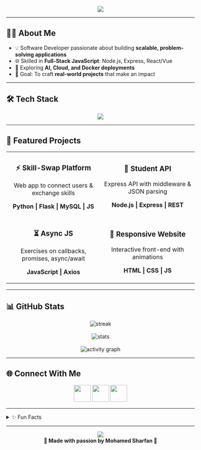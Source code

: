 <!-- Banner -->
<p align="center">
  <img src="https://capsule-render.vercel.app/api?type=waving&color=0:00c6ff,100:0072ff&height=200&section=header&text=Mohamed%20Sharfan&fontSize=50&fontColor=ffffff&animation=twinkling"/>
</p>

---

## 👨‍💻 About Me
- 💡 Software Developer passionate about building **scalable, problem-solving applications**  
- 🌐 Skilled in **Full-Stack JavaScript**: Node.js, Express, React/Vue  
- 🚀 Exploring **AI, Cloud, and Docker deployments**  
- 🎯 Goal: To craft **real-world projects** that make an impact  

---

## 🛠️ Tech Stack
<p align="center">
  <img src="https://skillicons.dev/icons?i=js,nodejs,express,react,html,css,mysql,python,git,docker" />
</p>

---

## 📂 Featured Projects

<table>
<tr>
<td align="center" width="50%">
  <h3>⚡ Skill-Swap Platform</h3>
  <p>Web app to connect users & exchange skills</p>
  <p><b>Python | Flask | MySQL | JS</b></p>
</td>
<td align="center" width="50%">
  <h3>📡 Student API</h3>
  <p>Express API with middleware & JSON parsing</p>
  <p><b>Node.js | Express | REST</b></p>
</td>
</tr>
<tr>
<td align="center" width="50%">
  <h3>⏳ Async JS</h3>
  <p>Exercises on callbacks, promises, async/await</p>
  <p><b>JavaScript | Axios</b></p>
</td>
<td align="center" width="50%">
  <h3>🎨 Responsive Website</h3>
  <p>Interactive front-end with animations</p>
  <p><b>HTML | CSS | JS</b></p>
</td>
</tr>
</table>

---

## 📊 GitHub Stats
<p align="center">
  <img src="https://github-readme-streak-stats.herokuapp.com?user=MohamedSharfan&theme=tokyonight&hide_border=true" alt="streak"/>
  <br><br>
  <img src="https://github-readme-stats.vercel.app/api?username=MohamedSharfan&show_icons=true&theme=tokyonight&hide_border=true" alt="stats"/>
  <br><br>
  <img src="https://github-readme-activity-graph.vercel.app/graph?username=MohamedSharfan&theme=tokyo-night" alt="activity graph"/>
</p>

---

## 🌐 Connect With Me
<p align="center">
  <a href="https://www.linkedin.com/in/mohamedsharfan/"><img src="https://skillicons.dev/icons?i=linkedin" width="45px"/></a>
  <a href="mailto:sharfansaleem72@gmail.com"><img src="https://skillicons.dev/icons?i=gmail" width="45px"/></a>
  <a href="https://github.com/MohamedSharfan"><img src="https://skillicons.dev/icons?i=github" width="45px"/></a>
</p>

---

<details>
<summary>✨ Fun Facts</summary>

- 🏸 I enjoy **badminton & coding** side by side  
- 🤖 Learning **AI/ML for future projects**  
- 🐳 Currently improving **API integrations + Docker skills**  

</details>

---

<p align="center">
  <img src="https://capsule-render.vercel.app/api?type=waving&color=0:0072ff,100:00c6ff&height=120&section=footer"/>
  <br>
  <b>💙 Made with passion by Mohamed Sharfan 💙</b>
</p>
